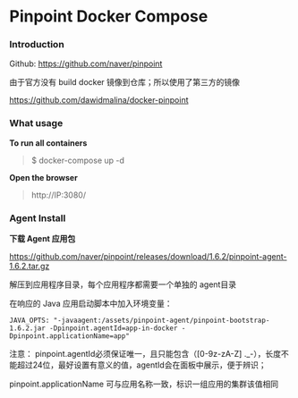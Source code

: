 Pinpoint Docker Compose
===

### Introduction

Github: https://github.com/naver/pinpoint

由于官方没有 build docker 镜像到仓库；所以使用了第三方的镜像

https://github.com/dawidmalina/docker-pinpoint

### What usage

**To run all containers**

> $ docker-compose up -d

**Open the browser**

> http://IP:3080/


### Agent Install

**下载 Agent 应用包**

https://github.com/naver/pinpoint/releases/download/1.6.2/pinpoint-agent-1.6.2.tar.gz

解压到应用程序目录，每个应用程序都需要一个单独的 agent目录

在响应的 Java 应用启动脚本中加入环境变量：

```
JAVA_OPTS: "-javaagent:/assets/pinpoint-agent/pinpoint-bootstrap-1.6.2.jar -Dpinpoint.agentId=app-in-docker -Dpinpoint.applicationName=app"
```

注意：
pinpoint.agentId必须保证唯一，且只能包含（[0-9z-zA-Z] ._-），长度不能超过24位，最好设置有意义的值，agentId会在面板中展示，便于辨识；

pinpoint.applicationName 可与应用名称一致，标识一组应用的集群该值相同